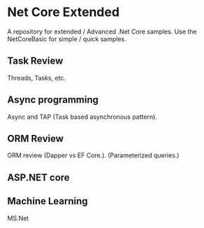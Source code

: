 # Net Core Extended

A repository for extended / Advanced .Net Core samples. Use the NetCoreBasic for simple / quick samples. 

## Task Review  
Threads, Tasks, etc.

## Async programming  
Async and TAP (Task based asynchronous pattern).

## ORM Review

ORM review (Dapper vs EF Core.).
(Parameterized queries.)

## ASP.NET core

## Machine Learning
MS.Net